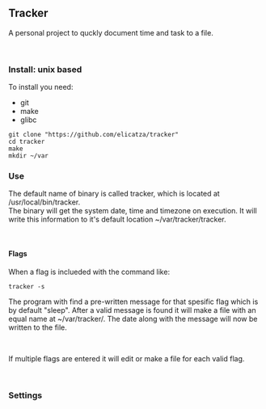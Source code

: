 ## Tracker
A personal project to quckly document time and task to a file.

<br> 

### Install: unix based
To install you need:
* git
* make
* glibc

```
git clone "https://github.com/elicatza/tracker"
cd tracker
make
mkdir ~/var
```

### Use
The default name of binary is called tracker, which is located at /usr/local/bin/tracker.  
The binary will get the system date, time and timezone on execution. 
It will write this information to it's default location ~/var/tracker/tracker.  

<br>

#### Flags
When a flag is inclueded with the command like:

```
tracker -s
```

The program with find a pre-written message for that spesific flag which is by default "sleep".
After a valid message is found it will make a file with an equal name at ~/var/tracker/.
The date along with the message will now be written to the file.  

<br>

If multiple flags are entered it will edit or make a file for each valid flag.  

<br>

### Settings
